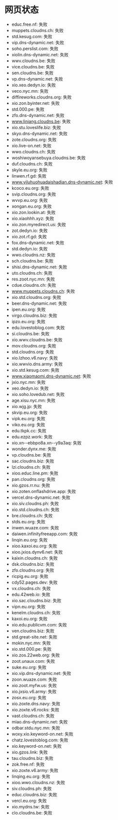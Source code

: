 # 网页状态
- educ.free.nf: 失败
- muppets.cloudns.ch: 失败
- std.kesug.com: 失败
- vip.dns-dynamic.net: 失败
- soho.perslist.com: 失败
- xiolin.dns-dynamic.net: 失败
- wwv.cloudns.be: 失败
- vice.cloudns.be: 失败
- sen.cloudns.be: 失败
- vp.dns-dynamic.net: 失败
- xio.xeo.dedyn.io: 失败
- veco.nyc.mn: 失败
- diffireworks.cloudns.org: 失败
- xio.zon.byinter.net: 失败
- std.000.pe: 失败
- zfo.dns-dynamic.net: 失败
- www.liniang.cloudns.be: 失败
- xio.stu.loveslife.biz: 失败
- skyo.dns-dynamic.net: 失败
- zote.cloudns.org: 失败
- xio.live-on.net: 失败
- wwo.cloudns.ch: 失败
- woshiwoyansebuya.cloudns.be: 失败
- duf.cloudns.ch: 失败
- skyle.eu.org: 失败
- linwen.rf.gd: 失败
- www.yiluhuohuadaishadian.dns-dynamic.net: 失败
- kcoco.eu.org: 失败
- svip.cloudns.org: 失败
- wvvp.eu.org: 失败
- xongan.eu.org: 失败
- xio.zon.lookin.at: 失败
- xio.xiaohhh.xyz: 失败
- xio.zon.myredirect.us: 失败
- zot.dedyn.io: 失败
- xio.zot.rf.gd: 失败
- fox.dns-dynamic.net: 失败
- std.dedyn.io: 失败
- wwo.cloudns.nz: 失败
- sch.cloudns.be: 失败
- shisi.dns-dynamic.net: 失败
- uto.cloudns.ch: 失败
- res.zoot.nyc.mn: 失败
- cdue.cloudns.ch: 失败
- www.muppets.cloudns.ch: 失败
- xio.std.cloudns.org: 失败
- beer.dns-dynamic.net: 失败
- ipen.eu.org: 失败
- virgo.cloudns.biz: 失败
- ipzo.eu.org: 失败
- edu.lovestoblog.com: 失败
- si.cloudns.be: 失败
- xio.wwv.cloudns.be: 失败
- mov.cloudns.org: 失败
- std.cloudns.org: 失败
- xio.lzhoo.v6.navy: 失败
- xio.wwvio.dns.army: 失败
- xio.std.kesug.com: 失败
- www.xiaomaomi.dns-dynamic.net: 失败
- jxio.nyc.mn: 失败
- xeo.dedyn.io: 失败
- xio.soho.lovedub.net: 失败
- age.xisu.nyc.mn: 失败
- xio.wjg.jp: 失败
- skvip.eu.org: 失败
- vipk.eu.org: 失败
- viko.eu.org: 失败
- edu.tkpk.cc: 失败
- edu.ezpz.work: 失败
- xio.xn--ebbpo8a.xn--y9a3aq: 失败
- wonder.dynx.me: 失败
- vp.cloudns.be: 失败
- sac.cloudns.biz: 失败
- lzi.cloudns.ch: 失败
- xioo.educ.line.pm: 失败
- pan.cloudns.org: 失败
- xio.gzos.rr.nu: 失败
- xio.zoten.onflashdrive.app: 失败
- vercel.dns-dynamic.net: 失败
- xio.siv.cloudns.ph: 失败
- xio.std.cloudns.ch: 失败
- bre.cloudns.ch: 失败
- stds.eu.org: 失败
- inwen.wuaze.com: 失败
- daiwen.infinityfreeapp.com: 失败
- linqin.eu.org: 失败
- xioo.kaxoi.eu.org: 失败
- xioo.jxios.dynv6.net: 失败
- kaixin.cloudns.ch: 失败
- dsk.cloudns.biz: 失败
- zfo.cloudns.org: 失败
- ricpig.eu.org: 失败
- cdy52.pages.dev: 失败
- vx.cloudns.ch: 失败
- edu.42web.io: 失败
- xio.sac.cloudns.biz: 失败
- vipn.eu.org: 失败
- kenelm.cloudns.ch: 失败
- kaxoi.eu.org: 失败
- xio.edu.publicvm.com: 失败
- ven.cloudns.biz: 失败
- std.great-site.net: 失败
- mokin.nyc.mn: 失败
- xio.std.000.pe: 失败
- xio.zos.22web.org: 失败
- zoot.unaux.com: 失败
- suke.eu.org: 失败
- xio.vip.dns-dynamic.net: 失败
- zoon.wuaze.com: 失败
- xio.zoot.myfw.us: 失败
- xio.jxsio.v6.army: 失败
- zosx.eu.org: 失败
- xio.zoxte.dns.navy: 失败
- xio.zoxte.v6.rocks: 失败
- vast.cloudns.ch: 失败
- miao.dns-dynamic.net: 失败
- odbar.stdu.nyc.mn: 失败
- woxy.xio.keyword-on.net: 失败
- chatz.lovestoblog.com: 失败
- xio.keyword-on.net: 失败
- xio.gzos.link: 失败
- tau.cloudns.biz: 失败
- zok.free.nf: 失败
- xio.zoxte.v6.army: 失败
- linqing.eu.org: 失败
- xioo.wwo.cloudns.nz: 失败
- siv.cloudns.ph: 失败
- educ.cloudns.biz: 失败
- vercl.eu.org: 失败
- xio.mydns.tw: 失败
- clo.cloudns.be: 失败
